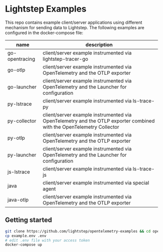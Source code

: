 # Lightstep Examples

This repo contains example client/server applications using different mechanism for sending data to Lightstep. The following examples are configured in the docker-compose file:

| name           | description |
| -------------- | ----------- |
| go-opentracing | client/server example instrumented via lightstep-tracer-go |
| go-otlp        | client/server example instrumented via OpenTelemetry and the OTLP exporter |
| go-launcher    | client/server example instrumented via OpenTelemetry and the Launcher for configuration |
| py-lstrace     | client/server example instrumented via ls-trace-py |
| py-collector   | client/server example instrumented via OpenTelemetry and the OTLP exporter combined with the OpenTelemetry Collector |
| py-otlp        | client/server example instrumented via OpenTelemetry and the OTLP exporter |
| py-launcher    | client/server example instrumented via OpenTelemetry and the Launcher for configuration |
| js-lstrace     | client/server example instrumented via ls-trace-js |
| java           | client/server example instrumented via special agent |
| java-otlp      | client/server example instrumented via OpenTelemetry and the OTLP exporter |

## Getting started

```bash
git clone https://github.com/lightstep/opentelemetry-examples && cd opentelemetrys-examples
cp example.env .env
# edit .env file with your access token
docker-compose up
```
